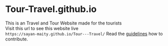 # Tour-Travel.github.io
This is an Travel and Tour Website made for the tourists \
Visit this url to see this website live \
` https://sayan-maity.github.io/Tour---Travel/ `
Read the [guidelines](https://github.com/durgeshsamariya/awesome-github-profile-readme-templates/blob/master/CONTRIBUTING.md) how to contribute.
